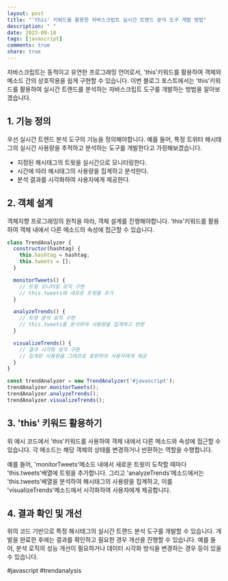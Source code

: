 ```yaml
---
layout: post
title: "'this' 키워드를 활용한 자바스크립트 실시간 트렌드 분석 도구 개발 방법"
description: " "
date: 2023-09-18
tags: [javascript]
comments: true
share: true
---
```


자바스크립트는 동적이고 유연한 프로그래밍 언어로서, 'this'키워드를 활용하여 객체와 메소드 간의 상호작용을 쉽게 구현할 수 있습니다. 이번 블로그 포스트에서는 'this'키워드를 활용하여 실시간 트렌드를 분석하는 자바스크립트 도구를 개발하는 방법을 알아보겠습니다.

## 1. 기능 정의

우선 실시간 트렌드 분석 도구의 기능을 정의해야합니다. 예를 들어, 특정 트위터 해시태그의 실시간 사용량을 추적하고 분석하는 도구를 개발한다고 가정해보겠습니다.

- 지정된 해시태그의 트윗을 실시간으로 모니터링한다.
- 시간에 따라 해시태그의 사용량을 집계하고 분석한다.
- 분석 결과를 시각화하여 사용자에게 제공한다.

## 2. 객체 설계

객체지향 프로그래밍의 원칙을 따라, 객체 설계를 진행해야합니다. 'this'키워드를 활용하여 객체 내에서 다른 메소드의 속성에 접근할 수 있습니다.

```javascript
class TrendAnalyzer {
  constructor(hashtag) {
    this.hashtag = hashtag;
    this.tweets = [];
  }

  monitorTweets() {
    // 트윗 모니터링 로직 구현
    // this.tweets에 새로운 트윗을 추가
  }

  analyzeTrends() {
    // 트윗 분석 로직 구현
    // this.tweets를 분석하여 사용량을 집계하고 반환
  }

  visualizeTrends() {
    // 결과 시각화 로직 구현
    // 집계된 사용량을 그래프로 표현하여 사용자에게 제공
  }
}

const trendAnalyzer = new TrendAnalyzer('#javascript');
trendAnalyzer.monitorTweets();
trendAnalyzer.analyzeTrends();
trendAnalyzer.visualizeTrends();
```

## 3. 'this' 키워드 활용하기

위 예시 코드에서 'this'키워드를 사용하여 객체 내에서 다른 메소드와 속성에 접근할 수 있습니다. 각 메소드는 해당 객체의 상태를 변경하거나 반환하는 역할을 수행합니다.

예를 들어, 'monitorTweets'메소드 내에서 새로운 트윗이 도착할 때마다 'this.tweets'배열에 트윗을 추가합니다. 그리고 'analyzeTrends'메소드에서는 'this.tweets'배열을 분석하여 해시태그의 사용량을 집계하고, 이를 'visualizeTrends'메소드에서 시각화하여 사용자에게 제공합니다.

## 4. 결과 확인 및 개선

위의 코드 기반으로 특정 해시태그의 실시간 트랜드 분석 도구를 개발할 수 있습니다. 개발을 완료한 후에는 결과를 확인하고 필요한 경우 개선을 진행할 수 있습니다. 예를 들어, 분석 로직의 성능 개선이 필요하거나 데이터 시각화 방식을 변경하는 경우 등이 있을 수 있습니다.

#javascript #trendanalysis